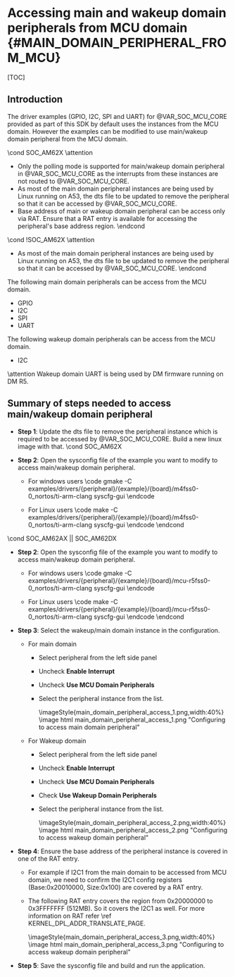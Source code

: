 # Accessing main and wakeup domain peripherals from MCU domain {#MAIN_DOMAIN_PERIPHERAL_FROM_MCU}

[TOC]

## Introduction

The driver examples (GPIO, I2C, SPI and UART) for @VAR_SOC_MCU_CORE provided as part of this SDK by default uses the instances from the MCU domain. However the examples can be modified to use main/wakeup domain peripheral from the MCU domain.

\cond SOC_AM62X
\attention
 - Only the polling mode is supported for main/wakeup domain peripheral in @VAR_SOC_MCU_CORE as the interrupts from these instances are not routed to @VAR_SOC_MCU_CORE.
 - As most of the main domain peripheral instances are being used by Linux running on A53, the dts file to be updated to remove the peripheral so that it can be accessed by @VAR_SOC_MCU_CORE.
 - Base address of main or wakeup domain peripheral can be access only via RAT. Ensure that a RAT entry is available for accessing the peripheral's base address region.
\endcond

\cond !SOC_AM62X
\attention
 - As most of the main domain peripheral instances are being used by Linux running on A53, the dts file to be updated to remove the peripheral so that it can be accessed by @VAR_SOC_MCU_CORE.
\endcond

The following main domain peripherals can be access from the MCU domain.
 - GPIO
 - I2C
 - SPI
 - UART

The following wakeup domain peripherals can be access from the MCU domain.
 - I2C

\attention Wakeup domain UART is being used by DM firmware running on DM R5.

## Summary of steps needed to access main/wakeup domain peripheral

 - **Step 1**: Update the dts file to remove the peripheral instance which is required to be accessed by @VAR_SOC_MCU_CORE. Build a new linux image with that.
\cond SOC_AM62X
 - **Step 2**: Open the sysconfig file of the example you want to modify to access main/wakeup domain peripheral.

    - For windows users
        \code
        gmake -C examples/drivers/{peripheral}/{example}/{board}/m4fss0-0_nortos/ti-arm-clang syscfg-gui
        \endcode

    - For Linux users
        \code
        make -C examples/drivers/{peripheral}/{example}/{board}/m4fss0-0_nortos/ti-arm-clang syscfg-gui
        \endcode
\endcond

\cond SOC_AM62AX || SOC_AM62DX
 - **Step 2**: Open the sysconfig file of the example you want to modify to access main/wakeup domain peripheral.

    - For windows users
        \code
        gmake -C examples/drivers/{peripheral}/{example}/{board}/mcu-r5fss0-0_nortos/ti-arm-clang syscfg-gui
        \endcode

    - For Linux users
        \code
        make -C examples/drivers/{peripheral}/{example}/{board}/mcu-r5fss0-0_nortos/ti-arm-clang syscfg-gui
        \endcode
\endcond


 - **Step 3**: Select the wakeup/main domain instance in the configuration.
     - For main domain
        - Select peripheral from the left side panel
        - Uncheck **Enable Interrupt**
        - Uncheck **Use MCU Domain Peripherals**
        - Select the peripheral instance from the list.

            \imageStyle{main_domain_peripheral_access_1.png,width:40%}
            \image html main_domain_peripheral_access_1.png "Configuring to access main domain peripheral"

     - For Wakeup domain
        - Select peripheral from the left side panel
        - Uncheck **Enable Interrupt**
        - Uncheck **Use MCU Domain Peripherals**
        - Check **Use Wakeup Domain Peripherals**
        - Select the peripheral instance from the list.

            \imageStyle{main_domain_peripheral_access_2.png,width:40%}
            \image html main_domain_peripheral_access_2.png "Configuring to access wakeup domain peripheral"

 - **Step 4**: Ensure the base address of the peripheral instance is covered in one of the RAT entry.
    - For example if I2C1 from the main domain to be accessed from MCU domain, we need to confirm the I2C1 config registers (Base:0x20010000, Size:0x100) are covered by a RAT entry.
    - The following RAT entry covers the region from 0x20000000 to 0x3FFFFFFF (512MB). So it covers the I2C1 as well. For more information on RAT refer \ref KERNEL_DPL_ADDR_TRANSLATE_PAGE.

        \imageStyle{main_domain_peripheral_access_3.png,width:40%}
        \image html main_domain_peripheral_access_3.png "Configuring to access wakeup domain peripheral"

 - **Step 5**: Save the sysconfig file and build and run the application.
